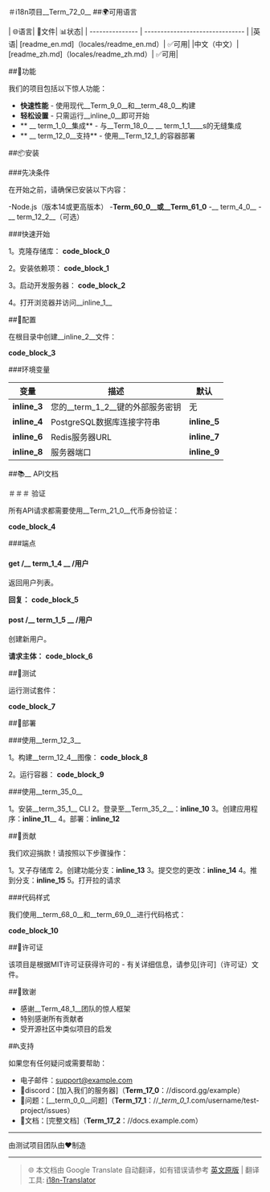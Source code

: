 ＃i18n项目__Term_72_0__
##🌍可用语言

| 🌐语言| 📄文件| 📊状态|
| --------------- | ------------------------------- |
|英语| [readme_en.md]（locales/readme_en.md）| ✅可用|
|中文（中文）| [readme_zh.md]（locales/readme_zh.md）| ✅可用|

##🚀功能

我们的项目包括以下惊人功能：

 -  **快速性能**  - 使用现代__Term_9_0__和__term_48_0__构建
 -  **轻松设置**  - 只需运行__inline_0__即可开始
 -  ** __ term_1_0__集成**  - 与__Term_18_0__ __ term_1_1____s的无缝集成
 -  ** __ term_12_0__支持**  - 使用__Term_12_1_的容器部署

##📦安装

###先决条件

在开始之前，请确保已安装以下内容：

-Node.js（版本14或更高版本）
-__Term_60_0__或__Term_61_0__
-__ term_4_0__
-__ term_12_2__（可选）

###快速开始

1。克隆存储库：
__code_block_0__

2。安装依赖项：
__code_block_1__

3。启动开发服务器：
__code_block_2__

4。打开浏览器并访问__inline_1__

##🔧配置

在根目录中创建__inline_2__文件：

__code_block_3__

###环境变量

|变量|描述|默认|
| ----------- | ---------------- | ----------- |
| __inline_3__ |您的__term_1_2__键的外部服务密钥|无|
| __inline_4__ | PostgreSQL数据库连接字符串| __inline_5__ |
| __inline_6__ | Redis服务器URL | __inline_7__ |
| __inline_8__ |服务器端口| __inline_9__ |

##📚__ API文档

＃＃＃ 验证

所有API请求都需要使用__Term_21_0__代币身份验证：

__code_block_4__

###端点

#### get /__ term_1_4 __ /用户

返回用户列表。

**回复：**
__code_block_5__

#### post /__ term_1_5 __ /用户

创建新用户。

**请求主体：**
__code_block_6__

##🧪测试

运行测试套件：

__code_block_7__

##🚀部署

###使用__term_12_3__

1。构建__term_12_4__图像：
__code_block_8__

2。运行容器：
__code_block_9__

###使用__term_35_0__

1。安装__term_35_1__ CLI
2。登录至__Term_35_2__：__inline_10__
3。创建应用程序：__inline_11____
4。部署：__inline_12__

##🤝贡献

我们欢迎捐款！请按照以下步骤操作：

1。叉子存储库
2。创建功能分支：__inline_13__
3。提交您的更改：__inline_14__
4。推到分支：__inline_15__
5。打开拉的请求

###代码样式

我们使用__term_68_0__和__term_69_0__进行代码格式：

__code_block_10__

##📄许可证

该项目是根据MIT许可证获得许可的 - 有关详细信息，请参见[许可]（许可证）文件。

##🙏致谢

 - 感谢__Term_48_1__团队的惊人框架
 - 特别感谢所有贡献者
 - 受开源社区中类似项目的启发

##📞支持

如果您有任何疑问或需要帮助：

 - 电子邮件：support@example.com
 - 💬discord：[加入我们的服务器]（__Term_17_0__：//discord.gg/example）
 - 🐛问题：[__term_0_0__问题]（__Term_17_1__：//__term_0_1_.com/username/test-project/issues）
 - 📖文档：[完整文档]（__Term_17_2__：//docs.example.com）

---

由测试项目团队由❤️制造

---
> 🌐 本文档由 Google Translate 自动翻译，如有错误请参考 [英文原版](./README_en.md) | 翻译工具: [i18n-Translator](https://github.com/1038lab/i18n-Translator)

<!-- AUTO-TRANSLATED -->